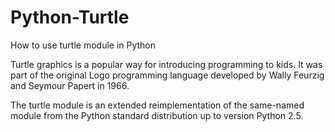 # Python-Turtle
How to use turtle module in Python

Turtle graphics is a popular way for introducing programming to kids. It was part of the original Logo programming language developed by Wally Feurzig and Seymour Papert in 1966.

The turtle module is an extended reimplementation of the same-named module from the Python standard distribution up to version Python 2.5.
